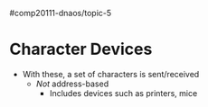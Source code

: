 #comp20111-dnaos/topic-5 
# Character Devices

- With these, a set of characters is sent/received
	- *Not* address-based
		- Includes devices such as printers, mice